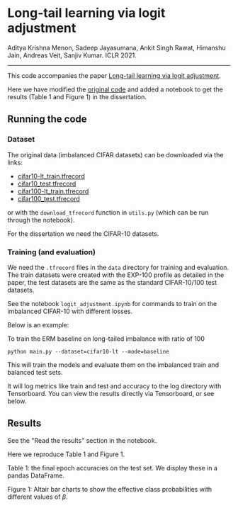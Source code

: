 # Long-tail learning via logit adjustment

Aditya Krishna Menon, Sadeep Jayasumana, Ankit Singh Rawat, Himanshu Jain, Andreas Veit, Sanjiv Kumar.
ICLR 2021.
_________________

This code accompanies the paper [Long-tail learning via logit adjustment](https://arxiv.org/abs/2007.07314).

Here we have modified the [original code](https://github.com/google-research/google-research/tree/master/logit_adjustment) and added a notebook to get the results (Table 1 and Figure 1) in the dissertation.

## Running the code

### Dataset

The original data (imbalanced CIFAR datasets) can be downloaded via the links:
* [cifar10-lt_train.tfrecord](http://storage.googleapis.com/gresearch/logit_adjustment/cifar10-lt_train.tfrecord)
* [cifar10_test.tfrecord](http://storage.googleapis.com/gresearch/logit_adjustment/cifar10_test.tfrecord)
* [cifar100-lt_train.tfrecord](http://storage.googleapis.com/gresearch/logit_adjustment/cifar100-lt_train.tfrecord)
* [cifar100_test.tfrecord](http://storage.googleapis.com/gresearch/logit_adjustment/cifar100_test.tfrecord)

or with the ```download_tfrecord``` function in ```utils.py``` (which can be run through the notebook).

For the dissertation we need the CIFAR-10 datasets.

### Training (and evaluation)

We need the `.tfrecord` files in the `data` directory for training and evaluation. The train datasets were created with the EXP-100 profile as detailed in the paper, the
test datasets are the same as the standard CIFAR-10/100 test datasets.

See the notebook ```logit_adjustment.ipynb``` for commands to train on the imbalanced CIFAR-10 with different losses.

Below is an example:

To train the ERM baseline on long-tailed imbalance with ratio of 100

```python main.py --dataset=cifar10-lt --mode=baseline```

This will train the models and evaluate them on the imbalanced train and balanced test sets. 

It will log metrics like train and test and accuracy to the log directory with Tensorboard. You can view the results directly via Tensorboard, or see below.

## Results

See the "Read the results" section in the notebook.

Here we reproduce Table 1 and Figure 1.

Table 1: the final epoch accuracies on the test set. We display these in a pandas DataFrame.

Figure 1: Altair bar charts to show the effective class probabilities with different values of $\beta$.